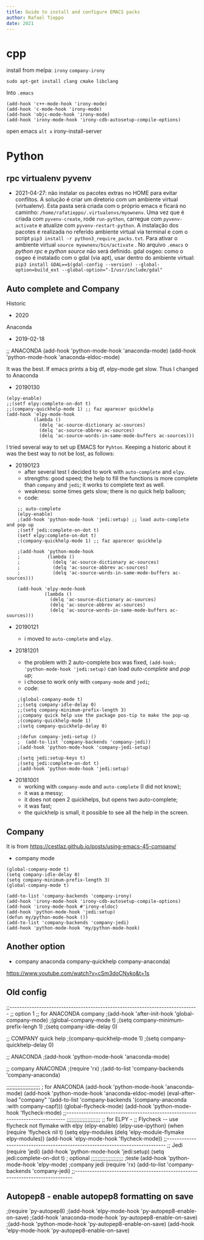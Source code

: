 ```yaml
--- 
title: Guide to install and configure EMACS packs 
author: Rafael Tieppo 
date: 2021 
--- 
```


# cpp

install from melpa:
`irony`
`company-irony`

`sudo apt-get install clang cmake libclang`

Into `.emacs`

```
(add-hook 'c++-mode-hook 'irony-mode)
(add-hook 'c-mode-hook 'irony-mode)
(add-hook 'objc-mode-hook 'irony-mode)
(add-hook 'irony-mode-hook 'irony-cdb-autosetup-compile-options)
```

open emacs `alt x`
irony-install-server 


# Python

## rpc virtualenv pyvenv

- 2021-04-27: não instalar os pacotes extras no HOME para evitar conflitos. A solução é criar um diretorio com um ambiente virtual (virtualenv). Esta pasta será criada com o próprio emacs e ficará no caminho: `/home/rafatieppo/.virtualenvs/myownenv`. Uma vez que é criada com `pyvenv-create`, rode `run-python`, carregue com `pyvenv-activate` e atualize com `pyvenv-restart-python`. A instalação dos pacotes é realizada no referido ambiente virtual via terminal e com o script `pip3 install -r python3_require_packs.txt`. Para ativar o ambiente virtual `source myownenv/bin/activate` . No arquivo `.emacs` o *python rpc* e *python source* não será definido. gdal osgeo: como o osgeo é instalado com o gdal (via apt), usar dentro do ambiente virtual: `pip3 install GDAL==$(gdal-config --version) --global-option=build_ext --global-option="-I/usr/include/gdal" `




## Auto complete and Company 

Historic

- 2020

Anaconda

- 2019-02-18

;; ANACONDA
(add-hook 'python-mode-hook 'anaconda-mode)
(add-hook 'python-mode-hook 'anaconda-eldoc-mode)


It was the best. If emacs prints a big df, elpy-mode get slow. Thus I changed to Anaconda 

- 20190130

```
(elpy-enable)
;;(setf elpy:complete-on-dot t)
;;(company-quickhelp-mode 1) ;; faz aparecer quickhelp
(add-hook 'elpy-mode-hook
          (lambda ()
            (delq 'ac-source-dictionary ac-sources)
            (delq 'ac-source-abbrev ac-sources)
            (delq 'ac-source-words-in-same-mode-buffers ac-sources)))
```

I tried several way to set up EMACS for `Pyhton`. Keeping a historic
about it was the best way to not be lost, as follows:

- 20190123
    - after several test I decided to work with `auto-complete` and
    `elpy`.
    - strengths: good speed; the help to fill the functions is more
    complete than `company` and `jedi`; it works to complete text as
    well. 
    - weakness: some times gets slow; there is no quick help balloon;
    - code:

```
    ;; auto-complete
    (elpy-enable)
    ;(add-hook 'python-mode-hook 'jedi:setup) ;; load auto-complete and pop up
    ;(setf jedi:complete-on-dot t)
    (setf elpy:complete-on-dot t)
    ;(company-quickhelp-mode 1) ;; faz aparecer quickhelp
     
    ;(add-hook 'python-mode-hook
    ;          (lambda ()
    ;            (delq 'ac-source-dictionary ac-sources)
    ;            (delq 'ac-source-abbrev ac-sources)
    ;            (delq 'ac-source-words-in-same-mode-buffers ac-sources)))
     
    (add-hook 'elpy-mode-hook
              (lambda ()
                (delq 'ac-source-dictionary ac-sources)
                (delq 'ac-source-abbrev ac-sources)
                (delq 'ac-source-words-in-same-mode-buffers ac-sources)))
```

- 20190121
    - i moved to `auto-complete` and `elpy`.

- 20181201
    - the problem with 2 auto-complete box was fixed, `(add-hook;
    'python-mode-hook 'jedi:setup)` can load *auto-complete* and *pop
    up*;
    - i choose to work only with `company-mode` and `jedi`;
    - code:

```
    ;(global-company-mode t)
    ;;(setq company-idle-delay 0)
    ;;(setq company-minimum-prefix-length 3)
    ;;company quick help use the package pos-tip to make the pop-up
    ;(company-quickhelp-mode 1)
    ;(setq company-quickhelp-delay 0)
     
    ;(defun company-jedi-setup ()
    ;  (add-to-list 'company-backends 'company-jedi))
    ;(add-hook 'python-mode-hook 'company-jedi-setup)
     
    ;(setq jedi:setup-keys t)
    ;(setq jedi:complete-on-dot t)
    ;(add-hook 'python-mode-hook 'jedi:setup)
```


- 20181001
    - working with `company-mode` and `auto-complete` (I did not know);
    - it was a messy;
    - it does not open 2 quickhelps, but opens two auto-complete;
    - it was fast;
    - the quickhelp is small, it possible to see all the help in the screen.

## Company

It is from https://cestlaz.github.io/posts/using-emacs-45-company/

- company mode

``` 
(global-company-mode t)
(setq company-idle-delay 0)
(setq company-minimum-prefix-length 3)
(global-company-mode t)

(add-to-list 'company-backends 'company-irony)
(add-hook 'irony-mode-hook 'irony-cdb-autosetup-compile-options)
(add-hook 'irony-mode-hook #'irony-eldoc)
(add-hook 'python-mode-hook 'jedi:setup)
(defun my/python-mode-hook ())
(add-to-list 'company-backends 'company-jedi)
(add-hook 'python-mode-hook 'my/python-mode-hook)
```
## Another option

- company anaconda company-quickhelp company-anaconda)

https://www.youtube.com/watch?v=cSm3doCNyko&t=1s

## Old config

;;-----------------------------------------------------------------------------
;; option 1
;; for ANACONDA company
;(add-hook 'after-init-hook 'global-company-mode)
;(global-company-mode t)
;(setq company-minimum-prefix-lengh 1)
;(setq company-idle-delay 0)

;; COMPANY quick help
;(company-quickhelp-mode 1)
;(setq company-quickhelp-delay 0)

;; ANACONDA
;(add-hook 'python-mode-hook 'anaconda-mode)

;; company ANACONDA
;(require 'rx)
;(add-to-list 'company-backends 'company-anaconda)

;;;;;;;;;;;;;;;;;;;;;
; for ANACONDA
(add-hook 'python-mode-hook 'anaconda-mode)
(add-hook 'python-mode-hook 'anaconda-eldoc-mode)
(eval-after-load "company"
 '(add-to-list 'company-backends '(company-anaconda :with company-capf)))
(global-flycheck-mode)
(add-hook 'python-mode-hook 'flycheck-mode)
;;-----------------------------------------------------------------------------
;;;;;;;;;;;;;;;;;;;;;
;; for ELPY - ;; Flycheck -- use flycheck not flymake with elpy
(elpy-enable)
(elpy-use-ipython)
(when (require 'flycheck nil t)
  (setq elpy-modules (delq 'elpy-module-flymake elpy-modules))
  (add-hook 'elpy-mode-hook 'flycheck-mode))
;;-----------------------------------------------------------------------------
;; Jedi
(require 'jedi)
(add-hook 'python-mode-hook 'jedi:setup)
(setq jedi:complete-on-dot t)                 ; optional
;;;;;;;;;;;;;;;;;;;;
;teste
(add-hook 'python-mode-hook 'elpy-mode)
;company jedi
(require 'rx)
(add-to-list 'company-backends 'company-jedi)
;;-----------------------------------------------------------------------------

## Autopep8 - enable autopep8 formatting on save
;(require 'py-autopep8)
;(add-hook 'elpy-mode-hook 'py-autopep8-enable-on-save)
;(add-hook 'anaconda-mode-hook 'py-autopep8-enable-on-save)
;(add-hook 'python-mode-hook 'py-autopep8-enable-on-save)
(add-hook 'elpy-mode-hook 'py-autopep8-enable-on-save)

